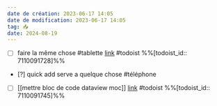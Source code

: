 ```yaml
---
date de création: 2023-06-17 14:05
date de modification: 2023-06-17 14:05
tag: 📥
date: 2024-08-19
---
```

- [ ] faire la même chose #tablette  [link](https://todoist.com/showTask?id=7110091728) #todoist %%[todoist_id:: 7110091728]%%
- [?] quick add serve a quelque chose #téléphone 
- [ ] [[mettre bloc de code dataview moc]] [link](https://todoist.com/showTask?id=7110091745) #todoist %%[todoist_id:: 7110091745]%%